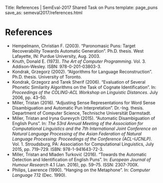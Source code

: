 Title: References | SemEval-2017 Shared Task on Puns
template: page_puns
save_as: semeval2017/references.html

# References

* Hempelmann, Christian F. (2003). “Paronomasic Puns: Target Recoverability Towards Automatic Generation”. Ph.D. thesis. West Lafayette, IN: Purdue University, Aug. 2003.
* Knuth, Donald E. (1973). *The Art of Computer Programming*. Vol. 3. Addison-Wesley. ISBN: 978-0-201-03803-3.
* Kondrak, Grzegorz (2002). “Algorithms for Language Reconstruction”. Ph.D. thesis. University of Toronto.
* Kondrak, Grzegorz and Tarek Sherif (2006). “Evaluation of Several Phonetic Similarity Algorithms on the Task of Cognate Identification”. In: *Proceedings of the COLING-ACL Workshop on Linguistic Distances*. July 2006, pp. 43–50.
* Miller, Tristan (2016). “Adjusting Sense Representations for Word Sense Disambiguation and Automatic Pun Interpretation”. Dr.-Ing. thesis. Department of Computer Science, Technische Universität Darmstadt.
* Miller, Tristan and Iryna Gurevych (2015). “Automatic Disambiguation of English Puns”. In: *The 53rd Annual Meeting of the Association for Computational Linguistics and the 7th International Joint Conference on Natural Language Processing of the Asian Federation of Natural Language Processing: Proceedings of the Conference (ACL–IJCNLP)*. Vol. 1. Stroudsburg, PA: Association for Computational Linguistics, July 2015, pp. 719–729. ISBN: 978-1-941643-72-3.
* Miller, Tristan and Mladen Turković (2016). “Towards the Automatic Detection and Identification of English Puns”. In: *European Journal of Humour Research* 4.1 (Jan. 2016), pp. 59–75. ISSN: 2307-700X.
* Philips, Lawrence (1990). “Hanging on the Metaphone”. In: *Computer Language* 7.12 (Dec. 1990).
